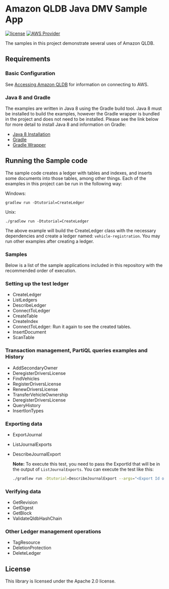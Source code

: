 # Amazon QLDB Java DMV Sample App
[![license](https://img.shields.io/badge/license-MIT-green)](https://github.com/aws-samples/amazon-qldb-dmv-sample-java/blob/master/LICENSE)
[![AWS Provider](https://img.shields.io/badge/provider-AWS-orange?logo=amazon-aws&color=ff9900)](https://aws.amazon.com/qldb/)

The samples in this project demonstrate several uses of Amazon QLDB.

## Requirements

### Basic Configuration

See [Accessing Amazon QLDB](https://docs.aws.amazon.com/qldb/latest/developerguide/accessing.html) for information on connecting to AWS.

### Java 8 and Gradle

The examples are written in Java 8 using the Gradle build tool. Java 8 must be installed to build the examples, however 
the Gradle wrapper is bundled in the project and does not need to be installed. Please see the link below for more 
detail to install Java 8 and information on Gradle:

* [Java 8 Installation](https://docs.oracle.com/javase/8/docs/technotes/guides/install/install_overview.html)
* [Gradle](https://gradle.org/)
* [Gradle Wrapper](https://docs.gradle.org/3.3/userguide/gradle_wrapper.html)

## Running the Sample code

The sample code creates a ledger with tables and indexes, and inserts some documents into those tables,
among other things. Each of the examples in this project can be run in the following way:

Windows:

```
gradlew run -Dtutorial=CreateLedger
```

Unix:

```
./gradlew run -Dtutorial=CreateLedger
```

The above example will build the CreateLedger class with the necessary dependencies and create a ledger named:
`vehicle-registration`. You may run other examples after creating a ledger.

### Samples

Below is a list of the sample applications included in this repository with the recommended order of execution.

### Setting up the test ledger

- CreateLedger
- ListLedgers
- DescribeLedger
- ConnectToLedger
- CreateTable
- CreateIndex
- ConnectToLedger: Run it again to see the created tables.
- InsertDocument
- ScanTable

### Transaction management, PartiQL queries examples and History

- AddSecondaryOwner
- DeregisterDriversLicense
- FindVehicles
- RegisterDriversLicense
- RenewDriversLicense
- TransferVehicleOwnership
- DeregisterDriversLicense
- QueryHistory
- InsertIonTypes

### Exporting data

- ExportJournal

- ListJournalExports

- DescribeJournalExport

  **Note:** To execute this test, you need to pass the ExportId that will be in the output of `ListJournalExports`. You can execute the test like this:

  ```bash
  ./gradlew run -Dtutorial=DescribeJournalExport --args="<Export Id obtained from the output of ListJournalExports>"	
  ```

### Verifying data

- GetRevision
- GetDigest
- GetBlock
- ValidateQldbHashChain

### Other Ledger management operations

- TagResource
- DeletionProtection
- DeleteLedger



## License

This library is licensed under the Apache 2.0 license.
